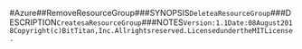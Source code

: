 #Azure##RemoveResourceGroup###SYNOPSIS```DeleteaResourceGroup```###DESCRIPTION```CreatesaResourceGroup```###NOTES```Version:1.1Date:08August2018Copyright(c)BitTitan,Inc.Allrightsreserved.LicensedundertheMITLicense.```

